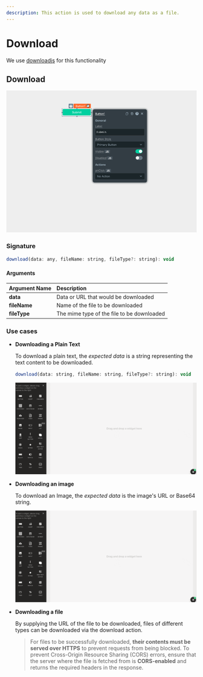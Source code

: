 ```yaml
---
description: This action is used to download any data as a file.
---
```


# Download

We use [downloadjs](https://github.com/rndme/download) for this functionality

## Download

![Click to expand](../.gitbook/assets/download.gif)

### Signature

```javascript
download(data: any, fileName: string, fileType?: string): void
```

#### Arguments

| **Argument Name** | **Description** |
| :--- | :--- |
| **data** | Data or URL that would be downloaded |
| **fileName** | Name of the file to be downloaded |
| **fileType** | The mime type of the file to be downloaded |

### Use cases

* **Downloading a Plain Text**

  To download a plain text, the _expected data_ is a string representing the text content to be downloaded.  
  


  ```javascript
  download(data: string, fileName: string, fileType?: string): void
  ```

  ![Click to expand](../.gitbook/assets/download-text.gif)

* **Downloading an image**

  To download an Image, the _expected data_ is the image's URL or Base64 string.   
  


  ![Click to expand](../.gitbook/assets/download-image.gif)

* **Downloading a file**

  By supplying the URL of the file to be downloaded, files of different types can be downloaded via the download action.  
  


  > For files to be successfully downloaded, **their contents must be served over HTTPS** to prevent requests from being blocked. To prevent Cross-Origin Resource Sharing \(CORS\) errors, ensure that the server where the file is fetched from is **CORS-enabled** and returns the required headers in the response.

